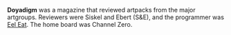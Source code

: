 **Doyadigm** was a magazine that reviewed artpacks from the major artgroups. Reviewers were Siskel and Ebert (S&E), and the programmer was [Eel Eat](https://demozoo.org/sceners/46789/). The home board was Channel Zero.
